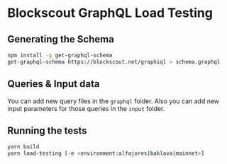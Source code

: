# Blockscout GraphQL Load Testing

## Generating the Schema

```bash
npm install -g get-graphql-schema
get-graphql-schema https://blockscout.net/graphiql > schema.graphql
``` 

## Queries & Input data

You can add new query files in the `graphql` folder. 
Also you can add new input parameters for those queries in the `input` folder.

## Running the tests

```bash
yarn build
yarn load-testing [-e <environment:alfajores|baklava|mainnet>]
```

